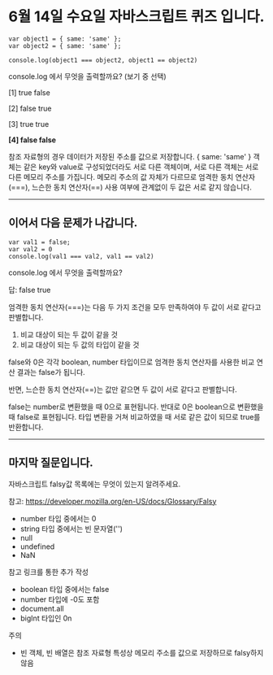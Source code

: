 # 6월 14일 수요일 자바스크립트 퀴즈 입니다.

```
var object1 = { same: 'same' };
var object2 = { same: 'same' };

console.log(object1 === object2, object1 == object2) 
```
console.log 에서 무엇을 출력할까요?
(보기 중 선택)

[1] true false

[2] false true

[3] true true

**[4] false false**

참조 자료형의 경우 데이터가 저장된 주소를 값으로 저장합니다. { same: 'same' } 객체는 같은 key와 value로 구성되었더라도 서로 다른 객체이며, 서로 다른 객체는 서로 다른 메모리 주소를 가집니다. 메모리 주소의 값 자체가 다르므로 엄격한 동치 연산자(===), 느슨한 동치 연산자(==) 사용 여부에 관계없이 두 값은 서로 같지 않습니다.

<hr>

## 이어서 다음 문제가 나갑니다.

```
var val1 = false;
var val2 = 0
console.log(val1 === val2, val1 == val2) 
```
console.log 에서 무엇을 출력할까요?

답: false true

엄격한 동치 연산자(===)는 다음 두 가지 조건을 모두 만족하여야 두 값이 서로 같다고 판별합니다.

1. 비교 대상이 되는 두 값이 같을 것
2. 비교 대상이 되는 두 값의 타입이 같을 것

false와 0은 각각 boolean, number 타입이므로 엄격한 동치 연산자를 사용한 비교 연산 결과는 false가 됩니다.

반면, 느슨한 동치 연산자(==)는 값만 같으면 두 값이 서로 같다고 판별합니다.

false는 number로 변환했을 때 0으로 표현됩니다. 반대로 0은 boolean으로 변환했을 때 false로 표현됩니다. 타입 변환을 거쳐 비교하였을 때 서로 같은 값이 되므로 true를 반환합니다.


<hr>

## 마지막 질문입니다.

자바스크립트 falsy값 목록에는 무엇이 있는지 알려주세요.

참고: https://developer.mozilla.org/en-US/docs/Glossary/Falsy

- number 타입 중에서는 0
- string 타입 중에서는 빈 문자열('')
- null
- undefined
- NaN

참고 링크를 통한 추가 작성
- boolean 타입 중에서는 false
- number 타입에 -0도 포함
- document.all
- bigInt 타입인 0n

주의
- 빈 객체, 빈 배열은 참조 자료형 특성상 메모리 주소를 값으로 저장하므로 falsy하지 않음

